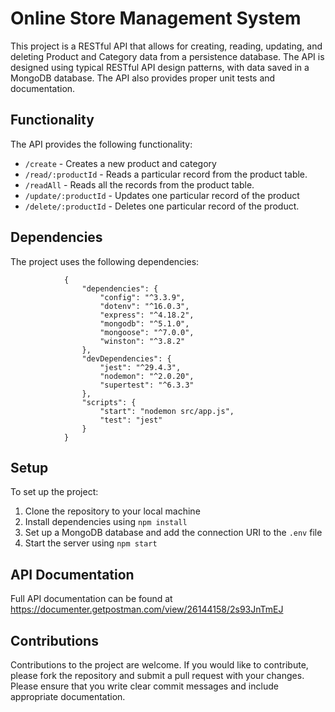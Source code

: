 # Online Store Management System
This project is a RESTful API that allows for creating, reading, updating, and deleting Product and Category data from a persistence database. The API is designed using typical RESTful API design patterns, with data saved in a MongoDB database. The API also provides proper unit tests and documentation.

## Functionality
The API provides the following functionality:
* `/create` - Creates a new product and category
* `/read/:productId` - Reads a particular record from the product table.
* `/readAll` - Reads all the records from the product table.
* `/update/:productId` - Updates one particular record of the product
* `/delete/:productId` - Deletes one particular record of the product.

## Dependencies
The project uses the following dependencies:

                {
                    "dependencies": {
                        "config": "^3.3.9",
                        "dotenv": "^16.0.3",
                        "express": "^4.18.2",
                        "mongodb": "^5.1.0",
                        "mongoose": "^7.0.0",
                        "winston": "^3.8.2"
                    },
                    "devDependencies": {
                        "jest": "^29.4.3",
                        "nodemon": "^2.0.20",
                        "supertest": "^6.3.3"
                    },
                    "scripts": {
                        "start": "nodemon src/app.js",
                        "test": "jest"
                    }
                }



## Setup
To set up the project:
1. Clone the repository to your local machine
2. Install dependencies using `npm install`
3. Set up a MongoDB database and add the connection URI to the `.env` file
4. Start the server using `npm start`

## API Documentation
Full API documentation can be found at https://documenter.getpostman.com/view/26144158/2s93JnTmEJ

## Contributions
Contributions to the project are welcome. If you would like to contribute, please fork the repository and submit a pull request with your changes. Please ensure that you write clear commit messages and include appropriate documentation.
